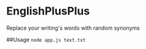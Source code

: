 # EnglishPlusPlus
Replace your writing's words with random synonyms

##Usage
`node app.js text.txt`

